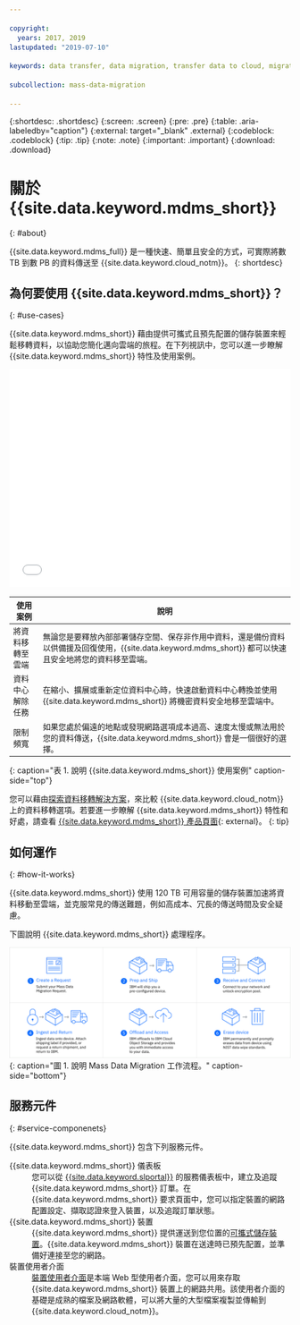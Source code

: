 ```yaml
---

copyright:
  years: 2017, 2019
lastupdated: "2019-07-10"

keywords: data transfer, data migration, transfer data to cloud, migrate data, migrate data to cloud, Mass Data Migration

subcollection: mass-data-migration

---
```


{:shortdesc: .shortdesc}
{:screen: .screen}
{:pre: .pre}
{:table: .aria-labeledby="caption"}
{:external: target="_blank" .external}
{:codeblock: .codeblock}
{:tip: .tip}
{:note: .note}
{:important: .important}
{:download: .download}

# 關於 {{site.data.keyword.mdms_short}}
{: #about}

{{site.data.keyword.mdms_full}} 是一種快速、簡單且安全的方式，可實際將數 TB 到數 PB 的資料傳送至 {{site.data.keyword.cloud_notm}}。
{: shortdesc}

## 為何要使用 {{site.data.keyword.mdms_short}}？
{: #use-cases}

{{site.data.keyword.mdms_short}} 藉由提供可攜式且預先配置的儲存裝置來輕鬆移轉資料，以協助您簡化邁向雲端的旅程。在下列視訊中，您可以進一步瞭解 {{site.data.keyword.mdms_short}} 特性及使用案例。

<iframe class="embed-responsive-item" id="youtubeplayer" title="Mass Data Migration 提供快速、簡單且安全的方式，以將資料傳送至 IBM Cloud" type="text/html" width="100%" height="390" src="//www.youtube.com/embed/eNSlUoswvss?rel=0" frameborder="0" webkitallowfullscreen mozallowfullscreen allowfullscreen> </iframe>


|使用案例|說明|
| --- | --- |
|將資料移轉至雲端|無論您是要釋放內部部署儲存空間、保存非作用中資料，還是備份資料以供備援及回復使用，{{site.data.keyword.mdms_short}} 都可以快速且安全地將您的資料移至雲端。|
|資料中心解除任務|在縮小、擴展或重新定位資料中心時，快速啟動資料中心轉換並使用 {{site.data.keyword.mdms_short}} 將機密資料安全地移至雲端中。|
|限制頻寬|如果您處於偏遠的地點或發現網路選項成本過高、速度太慢或無法用於您的資料傳送，{{site.data.keyword.mdms_short}} 會是一個很好的選擇。|
{: caption="表 1. 說明 {{site.data.keyword.mdms_short}} 使用案例" caption-side="top"}

您可以藉由[探索資料移轉解決方案](https://www.ibm.com/cloud/data-migration)，來比較 {{site.data.keyword.cloud_notm}} 上的資料移轉選項。若要進一步瞭解 {{site.data.keyword.mdms_short}} 特性和好處，請查看 [{{site.data.keyword.mdms_short}} 產品頁面](https://www.ibm.com/cloud/mass-data-migration){: external}。
{: tip}

## 如何運作
{: #how-it-works}

{{site.data.keyword.mdms_short}} 使用 120 TB 可用容量的儲存裝置加速將資料移動至雲端，並克服常見的傳送難題，例如高成本、冗長的傳送時間及安全疑慮。

下圖說明 {{site.data.keyword.mdms_short}} 處理程序。

![說明 Mass Data Migration 處理程序。](images/mdms-workflow.png){: caption="圖 1. 說明 Mass Data Migration 工作流程。" caption-side="bottom"}

## 服務元件
{: #service-componenets}

{{site.data.keyword.mdms_short}} 包含下列服務元件。

<dl>
   <dt>{{site.data.keyword.mdms_short}} 儀表板</dt>
      <dd>您可以從 <a href="https://control.softlayer.com/" target="_blank" class="external">{{site.data.keyword.slportal}}</a> 的服務儀表板中，建立及追蹤 {{site.data.keyword.mdms_short}} 訂單。在 {{site.data.keyword.mdms_short}} 要求頁面中，您可以指定裝置的網路配置設定、擷取認證來登入裝置，以及追蹤訂單狀態。</dd>
   <dt>{{site.data.keyword.mdms_short}} 裝置</dt>
      <dd>{{site.data.keyword.mdms_short}} 提供運送到您位置的<a href="/docs/infrastructure/mass-data-migration?topic=mass-data-migration-device-overview">可攜式儲存裝置</a>。{{site.data.keyword.mdms_short}} 裝置在送達時已預先配置，並準備好連接至您的網路。</dd>
   <dt>裝置使用者介面</dt>
      <dd><a href="/docs/infrastructure/mass-data-migration?topic=mass-data-migration-access-ui">裝置使用者介面</a>是本端 Web 型使用者介面，您可以用來存取 {{site.data.keyword.mdms_short}} 裝置上的網路共用。該使用者介面的基礎是成熟的檔案及網路軟體，可以將大量的大型檔案複製並傳輸到 {{site.data.keyword.cloud_notm}}。</dd>
</dl>










